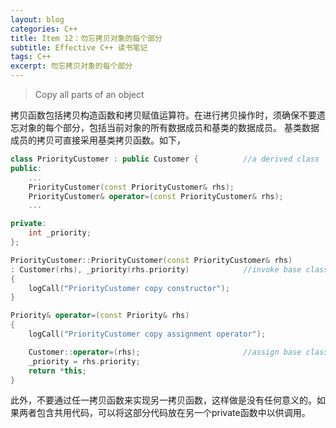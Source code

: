```yaml
---
layout: blog
categories: C++
title: Item 12：勿忘拷贝对象的每个部分
subtitle: Effective C++ 读书笔记
tags: C++
excerpt: 勿忘拷贝对象的每个部分
---
```


> Copy all parts of an object

拷贝函数包括拷贝构造函数和拷贝赋值运算符。在进行拷贝操作时，须确保不要遗忘对象的每个部分，包括当前对象的所有数据成员和基类的数据成员。
基类数据成员的拷贝可直接采用基类拷贝函数。如下，

```cpp
class PriorityCustomer : public Customer {          //a derived class
public:
    ...
    PriorityCustomer(const PriorityCustomer& rhs);
    PriorityCustomer& operator=(const PriorityCustomer& rhs);
    ...

private:
    int _priority;
};

PriorityCustomer::PriorityCustomer(const PriorityCustomer& rhs)
: Customer(rhs), _priority(rhs.priority)            //invoke base class copy ctor
{
    logCall("PriorityCustomer copy constructor");
}

Priority& operator=(const Priority& rhs)
{
    logCall("PriorityCustomer copy assignment operator");

    Customer::operator=(rhs);                       //assign base class parts
    _priority = rhs.priority;
    return *this;
}
```

此外，不要通过任一拷贝函数来实现另一拷贝函数，这样做是没有任何意义的。如果两者包含共用代码，可以将这部分代码放在另一个private函数中以供调用。
